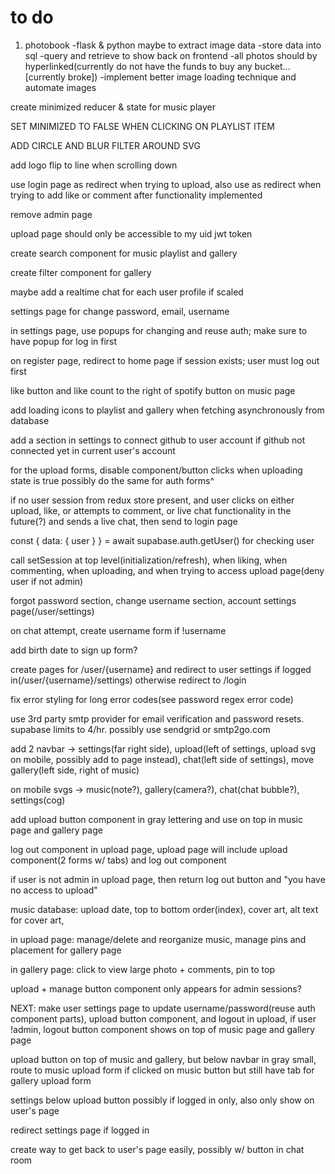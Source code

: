 # to do
1. photobook
    -flask & python maybe to extract image data
    -store data into sql
    -query and retrieve to show back on frontend
    -all photos should by hyperlinked(currently do not have the funds to buy any bucket... [currently broke])
    -implement better image loading technique and automate images

create minimized reducer & state for music player

SET MINIMIZED TO FALSE WHEN CLICKING ON PLAYLIST ITEM

ADD CIRCLE AND BLUR FILTER AROUND SVG

add logo flip to line when scrolling down

use login page as redirect when trying to upload, also use as redirect when trying to add like or comment after functionality implemented

remove admin page

upload page should only be accessible to my uid jwt token

create search component for music playlist and gallery

create filter component for gallery

maybe add a realtime chat for each user profile if scaled

settings page for change password, email, username

in settings page, use popups for changing and reuse auth; make sure to have popup for log in first

on register page, redirect to home page if session exists; user must log out first

like button and like count to the right of spotify button on music page

add loading icons to playlist and gallery when fetching asynchronously from database

add a section in settings to connect github to user account if github not connected yet in current user's account

for the upload forms, disable component/button clicks when uploading state is true
possibly do the same for auth forms^

if no user session from redux store present, and user clicks on either upload, like, or attempts to comment, or live chat functionality in the future(?) and sends a live chat, then send to login page

const { data: { user } } = await supabase.auth.getUser() for checking user

call setSession at top level(initialization/refresh), when liking, when commenting, when uploading, and when trying to access upload page(deny user if not admin)

forgot password section, change username section, account settings page(/user/settings)

on chat attempt, create username form if !username

add birth date to sign up form?

create pages for /user/{username} and redirect to user settings if logged in(/user/{username}/settings) otherwise redirect to /login

fix error styling for long error codes(see password regex error code)

use 3rd party smtp provider for email verification and password resets. supabase limits to 4/hr. possibly use sendgrid or smtp2go.com

add 2 navbar -> settings(far right side), upload(left of settings, upload svg on mobile, possibly add to page instead), chat(left side of settings), move gallery(left side, right of music)

on mobile svgs -> music(note?), gallery(camera?), chat(chat bubble?), settings(cog)

add upload button component in gray lettering and use on top in music page and gallery page

log out component in upload page, upload page will include upload component(2 forms w/ tabs) and log out component

if user is not admin in upload page, then return log out button and "you have no access to upload"

music database: upload date, top to bottom order(index), cover art, alt text for cover art, 

in upload page: manage/delete and reorganize music, manage pins and placement for gallery page

in gallery page: click to view large photo + comments, pin to top

upload + manage button component only appears for admin sessions?

NEXT: make user settings page to update username/password(reuse auth component parts), upload button component, and logout in upload, if user !admin, logout button component shows on top of music page and gallery page

upload button on top of music and gallery, but below navbar in gray small, route to music upload form if clicked on music button but still have tab for gallery upload form

settings below upload button possibly if logged in only, also only show on user's page

redirect settings page if logged in

create way to get back to user's page easily, possibly w/ button in chat room